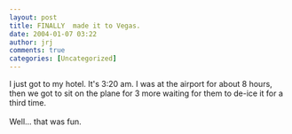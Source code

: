 ```yaml
---
layout: post
title: FINALLY  made it to Vegas.
date: 2004-01-07 03:22
author: jrj
comments: true
categories: [Uncategorized]
---
```

I just got to my hotel. It's 3:20 am. I was at the airport for about 8 hours, then we got to sit on the plane for 3 more waiting for them to de-ice it for a third time.
<br />
<br />Well... that was fun.
